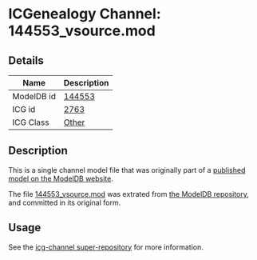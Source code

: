 # ICGenealogy Channel: 144553\_vsource.mod

## Details

Name | Description
---- | -----------
ModelDB id | [144553](http://senselab.med.yale.edu/ModelDB/ShowModel.cshtml?model=144553)
ICG id | [2763](http://icg.neurotheory.ox.ac.uk/channels/other/2763)
ICG Class | [Other](http://icg.neurotheory.ox.ac.uk/channels/other)

## Description

This is a single channel model file that was originally part of a [published model on the ModelDB website](http://senselab.med.yale.edu/mModelDB/ShowModel.cshtml?model=144553).

The file [144553\_vsource.mod](144553_vsource.mod) was extrated from [the ModelDB repository](http://senselab.med.yale.edu/ModelDB/ShowModel.cshtml?model=144553), and committed in its original form.

## Usage

See the [icg-channel super-repository](https://github.com/icgenealogy/icg-channels) for more information.